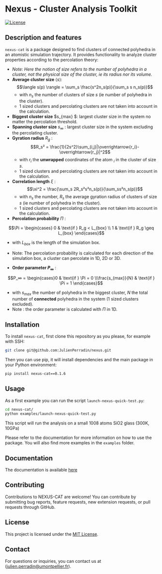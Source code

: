 # Nexus - Cluster Analysis Toolkit

[![License](https://img.shields.io/badge/license-MIT-blue.svg)](https://opensource.org/licenses/MIT)

## Description and features

`nexus-cat` is a package designed to find clusters of connected polyhedra in an atomistic simulation trajectory. It provides functionality to analyze cluster properties according to the percolation theory:
- *Note: Here the notion of size refers to the number of polyhedra in a cluster, not the physical size of the cluster, ie its radius nor its volume.*
- **Average cluster size** $\langle s \rangle$: $$\langle s(p) \rangle = \sum_s \frac{s^2n_s(p)}{\sum_s s n_s(p)}$$ 
  - with $n_s$ the number of clusters of size $s$ (ie number of polyhedra in the cluster).
  - 1 sized clusters and percolating clusters are not taken into account in the calculation.
- **Biggest cluster size** $s_{max} $: largest cluster size in the system no matter the percolation threshold.
- **Spanning cluster size** $s_{\infty}$ : largest cluster size in the system excluding the percolating cluster.
- **Gyration radius** $R_g$ : $$R_s² = \frac{1}{2s^2}\sum_{i,j}|\overrightarrow{r_i}-\overrightarrow{r_j}|^2$$
  - with $r_i$ the **unwrapped** coordinates of the atom $_i$ in the cluster of size $s$. 
  - 1 sized clusters and percolating clusters are not taken into account in the calculation.
- **Correlation length** $\xi$ : $$\xi^2 = \frac{\sum_s 2R_s²s²n_s(p)}{\sum_ss²n_s(p)}$$
  - with $n_s$ the number, $R_s$ the average gyration radius of clusters of size $s$ (ie number of polyhedra in the cluster).
  - 1 sized clusters and percolating clusters are not taken into account in the calculation.
- **Percolation probability** $\Pi$ :
```math
\Pi = \begin{cases}
0 & \text{if } R_g < L_{box} \\
1 & \text{if } R_g \geq L_{box} 
\end{cases}
```
  - with $L_{box}$ is the length of the simulation box.
  - Note: The percolation probability is calculated for each direction of the simulation box, a cluster can percolate in 1D, 2D or 3D. 

- **Order parameter $P_∞$** : 
```math
P_∞ = \begin{cases}0 & \text{if } \Pi = 0 \\\frac{s_{max}}{N} & \text{if } \Pi = 1 
\end{cases}
```
 
  - with $s_{max}$ the number of polyhedra in the biggest cluster, $N$ the total number of **connected** polyhedra in the system (1 sized clusters excluded).
  - Note : the order parameter is calculated with $\Pi$ in 1D. 

## Installation

To install `nexus-cat`, first clone this repository as you please, for example with SSH:

```bash
git clone git@github.com:JulienPerradin/nexus.git
```
Then you can use pip, it will install dependencies and the main package in your Python environment:

```bash
pip install nexus-cat==0.1.6
```


## Usage

As a first example you can run the script `launch-nexus-quick-test.py`:

```bash
cd nexus-cat/ 
python examples/launch-nexus-quick-test.py
```

This script will run the analysis on a small 1008 atoms SiO2 glass (300K, 10GPa)

Please refer to the documentation for more information on how to use the package. You will also find more examples in the `examples` folder.

## Documentation

The documentation is available [here](https://github.com/JulienPerradin/nexus/tree/main/doc)

## Contributing

Contributions to NEXUS-CAT are welcome! You can contribute by submitting bug reports, feature requests, new extension requests, or pull requests through GitHub.

## License

This project is licensed under the [MIT License](https://opensource.org/licenses/MIT).

## Contact

For questions or inquiries, you can contact us at (julien.perradin@umontpellier.fr).
